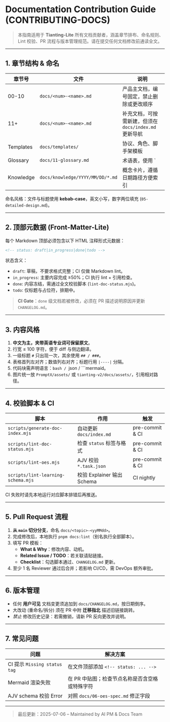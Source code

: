 <!-- status: draft -->
# Documentation Contribution Guide (CONTRIBUTING-DOCS)

> 本指南适用于 **Tianting-Lite** 所有文档贡献者，涵盖章节排布、命名规则、Lint 校验、PR 流程与版本管理规范。请在提交任何文档修改前通读全文。

---

## 1. 章节结构 & 命名
| 章节号 | 文件 | 说明 |
|--------|------|------|
| 00-10 | `docs/<num>-<name>.md` | 产品主文档，编号固定，禁止删除或更改顺序 |
| 11+   | `docs/<num>-<name>.md` | 补充文档，可按需新建，但须在 `docs/index.md` 更新导航 |
| Templates | `docs/templates/` | 协议、角色、脚手架模板 |
| Glossary | `docs/11-glossary.md` | 术语表，使用 `| term | definition |` 表格格式 |
| Knowledge | `docs/knowledge/YYYY/MM/DD/*.md` | 概念卡片，遵循日期路径方便索引 |

命名风格：文件与标题使用 **kebab-case**，英文小写，数字两位填充 (`05-detailed-design.md`)。

---

## 2. 顶部元数据 (Front-Matter-Lite)
每个 Markdown 顶部必须包含以下 HTML 注释形式元数据：
```markdown
<!-- status: draft|in_progress|done|todo -->
```
状态含义：
- `draft`: 草稿，不要求格式完整；CI 仅做 Markdown lint。
- `in_progress`: 主要内容完成 ≥50%；CI 执行 lint + 引用检查。
- `done`: 内容冻结，需通过全文校验脚本 (`lint-doc-status.mjs`)。
- `todo`: 仅标题与占位符，排期中。

> **CI Gate**：`done` 级文档若被修改，必须在 PR 描述说明原因并更新 `CHANGELOG.md`。

---

## 3. 内容风格
1. **中文为主，夹带英语专业词可保留原文**。
2. 行宽 ≤ 100 字符，便于 diff 与侧边翻译。
3. 一级标题 `#` 只出现一次，其余使用 `## / ###`。
4. 表格首列左对齐；数值列右对齐；标题行用 `|----|` 分隔。
5. 代码块需声明语言：```bash / ```json / ```mermaid。
6. 图片统一放 `PromptX/assets/` 或 `tianting-v2/docs/assets/`，引用相对路径。

---

## 4. 校验脚本 & CI
| 脚本 | 作用 | 触发 |
|-------|------|------|
| `scripts/generate-doc-index.mjs` | 自动更新 `docs/index.md` | pre-commit & CI |
| `scripts/lint-doc-status.mjs` | 检查 `status` 标签与格式 | pre-commit & CI |
| `scripts/lint-oes.mjs` | AJV 校验 `*.task.json` | pre-commit & CI |
| `scripts/lint-learning-schema.mjs` | 校验 Explainer 输出 Schema | CI nightly |

CI 失败时请先本地运行对应脚本排错后再推送。

---

## 5. Pull Request 流程
1. **从 `main` 切分分支**，命名 `docs/<topic>-<yyMMdd>`。
2. 完成修改后，本地执行 `pnpm docs:lint`（别名执行全部脚本）。
3. 填写 PR 模板：
   - **What & Why**：修改内容、动机。
   - **Related Issue / TODO**：若关联请贴链接。
   - **Checklist**：勾选脚本通过、`CHANGELOG.md` 更新。
4. 至少 1 名 Reviewer 通过后合并；若影响 CI/CD，需 DevOps 额外审批。

---

## 6. 版本管理
- 任何 **用户可见** 文档变更须追加到 `docs/CHANGELOG.md`，按日期倒序。
- 大改动 (重命名/拆分) 须在 PR 中附 **迁移指北** 描述旧链接跳转。
- *禁止* 修改历史记录：若需撤销，请新 PR 反向更改并说明。

---

## 7. 常见问题
| 问题 | 解决方案 |
|------|-----------|
| CI 提示 `Missing status tag` | 在文件顶部添加 `<!-- status: ... -->` |
| Mermaid 渲染失败 | 在 PR 中贴图；检查节点名称是否含空格或特殊字符 |
| AJV schema 校验 Error | 对照 `docs/06-oes-spec.md` 修正字段 |

---

> 最后更新：2025-07-06 – Maintained by AI PM & Docs Team 